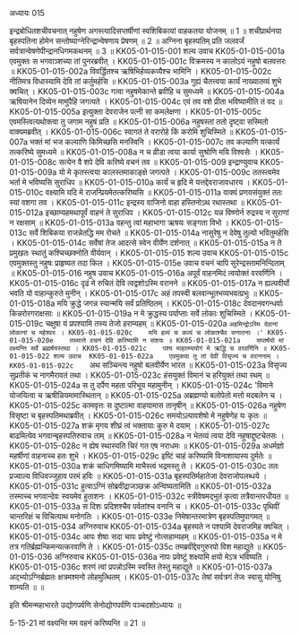 अध्यायः 015

इन्द्रबोधितशचीवचनात् नहुषेण अगस्त्यादिसप्तर्षीणां स्वशिबिकायां वाहकतया योजनम् ॥ 1 ॥ शचीप्रार्थनया बृहस्पतिना होमेन सन्तोष्याग्नेरिन्द्रान्वेषणाय प्रेषणम् ॥ 2 ॥ अग्निना बृहस्पतिम् प्रति जलवर्जं सर्वत्रान्वेषणेपीन्द्रानधिगमकथनम् ॥ 3 ॥
KK05-01-015-001	शल्य उवाच 
KK05-01-015-001a	एवमुक्तः स भगवाञ्शच्या तां पुनरब्रवीत् ।
KK05-01-015-001c	विक्रमस्य न कालोऽयं नहुषो बलवत्तरः ॥
KK05-01-015-002a	विवर्द्धितश्च ऋषिभिर्हव्यकव्यैश्च भामिनि ।
KK05-01-015-002c	नीतिमत्र विधास्यामि देवि तां कर्तुमर्हसि ॥
KK05-01-015-003a	गुह्यं चैतत्त्वया कार्यं नाख्यातव्यं शुभे क्वचित् ।
KK05-01-015-003c	गत्वा नहुषमेकान्ते ब्रवीहि च सुमध्यमे ॥
KK05-01-015-004a	ऋषियानेन दिव्येन मामुपैहि जगत्पते ।
KK05-01-015-004c	एवं तव वशे प्रीता भविष्यामीति तं वद ॥
KK05-01-015-005a	इत्युक्ता देवराजेन पत्नी सा कमलेक्षणा ।
KK05-01-015-005c	एवमस्त्वित्यथोक्त्वा तु जगाम नहुषं प्रति ॥
KK05-01-015-006a	नहुषस्तां ततो दृष्ट्वा सस्मितो वाक्यमब्रवीत् ।
KK05-01-015-006c	स्वागतं ते वरारोहे किं करोमि शुचिस्मिते ॥
KK05-01-015-007a	भक्तं मां भज कल्याणि किमिच्छसि मनस्विनि ।
KK05-01-015-007c	तव कल्याणि यत्कार्यं तत्करिष्ये सुमध्यमे ॥
KK05-01-015-008a	न च व्रीडा त्वया कार्या सुश्रोणि मयि विश्वसेः ।
KK05-01-015-008c	सत्येन वै शपे देवि करिष्ये वचनं तव ॥
KK05-01-015-009	इन्द्राण्युवाच 
KK05-01-015-009a	यो मे कृतस्त्वया कालस्तमाकाङ्क्षे जगत्पते ।
KK05-01-015-009c	ततस्त्वमेव भर्ता मे भविष्यसि सुराधिप ॥
KK05-01-015-010a	कार्यं च हृदि मे यत्तद्देवराजावधारय ।
KK05-01-015-010c	वक्ष्यामि यदि मे राजन्प्रियमेतत्करिष्यसि ॥
KK05-01-015-011a	वाक्यं प्रणयसंयुक्तं ततः स्यां वशगा तव ।
KK05-01-015-011c	इन्द्रस्य वाजिनो वाहा हस्तिनोऽथ रथास्तथा ॥
KK05-01-015-012a	इच्छाम्यहमथापूर्वं वाहनं ते सुराधिप ।
KK05-01-015-012c	यन्न विष्णोर्न रुद्रस्य न सुराणां न रक्षसाम् ॥
KK05-01-015-013a	वहन्तु त्वां महाभागा ऋषयः सङ्गता विभो ।
KK05-01-015-013c	सर्वे शिबिकया राजन्नेतद्धि मम रोचते ॥
KK05-01-015-014a	नासुरेषु न देवेषु तुल्यो भवितुमर्हसि ।
KK05-01-015-014c	सर्वेषां तेज आदत्से स्वेन वीर्येण दर्शनात् ॥
KK05-01-015-015a	न ते प्रमुखतः स्थातुं कश्चिच्छक्नोति वीर्यवान् ।
KK05-01-015-015	शल्य उवाच 
KK05-01-015-015c	एवमुक्तस्तु नहुषः प्राहृष्यत तदा किल ।
KK05-01-015-015e	उवाच वचनं चापि सुरेन्द्रस्तामनिन्दिताम् ॥
KK05-01-015-016	नहुष उवाच 
KK05-01-015-016a	अपूर्वं वाहनमिदं त्वयोक्तं वरवर्णिनि ।
KK05-01-015-016c	दृढं मे रुचितं देवि त्वद्वशोऽस्मि वरानने ॥
KK05-01-015-017a	न ह्यल्पवीर्यो भवति यो वाहान्कुरुते मुनीन् ।
KK05-01-015-017c	अहं तपस्वी बलवान्भूतभव्यभवत्प्रभुः ॥
KK05-01-015-018a	मयि क्रुद्धे जगन्न स्यान्मयि सर्वं प्रतिष्ठितम् ।
KK05-01-015-018c	देवदानवगन्धर्वाः किन्नरोरगराक्षसाः ॥
KK05-01-015-019a	न मे क्रुद्धस्य पर्याप्ताः सर्वे लोकाः शुचिस्मिते ।
KK05-01-015-019c	चक्षुषा यं प्रपश्यामि तस्य तेजो हराम्यहम् ॥
KK05-01-015-020a	`अहमिन्द्रोऽस्मि देवानां लोकानां च महेश्वरः ।
KK05-01-015-020c	मयि हव्यं च कव्यं च लोकाश्चैव सनातनाः ।'
KK05-01-015-020e	तस्मात्ते वचनं देवि करिष्यामि न संशयः ॥
KK05-01-015-021a	सप्तर्षयो मां वक्ष्यन्ति सर्वे ब्रह्मर्षयस्तथा ।
KK05-01-015-021c	पश्य माहात्म्ययोगं मे ऋद्धिं च वरवर्णिनि ॥
KK05-01-015-022	शल्य उवाच 
KK05-01-015-022a	एवमुक्त्वा तु तां देवीं विसृज्य च वराननाम् ।
KK05-01-015-022c	`अथ सञ्चिन्त्य नहुषो बलवीर्येण भारत ॥
KK05-01-015-023a	विसृज्य सुप्रतीकं च नागमैरावतं तथा ।
KK05-01-015-023c	हंसयुक्तं विमानं च हरियुक्तं तथा रथम् ॥
KK05-01-015-024a	स तु दर्पेण महता परिभूय महामुनीन् ।
KK05-01-015-024c	'विमाने योजयित्वा च ऋषीन्नियमामास्थितान् ॥
KK05-01-015-025a	अब्रह्मण्यो बलोपेतो मत्तो मदबलेन च ।
KK05-01-015-025c	कामवृत्तः स दुष्टात्मा वाहयामास तानृषीन् ॥
KK05-01-015-026a	नहुषेण विसृष्टा च बृहस्पतिमथाब्रवीत् ।
KK05-01-015-026c	समयोऽल्पावशेषो मे नहुषेणेह यः कृतः ॥
KK05-01-015-027a	शक्रं मृगय शीघ्रं त्वं भक्तायाः कुरु मे दयाम् ।
KK05-01-015-027c	बाढमित्येव भगवान्बृहस्पतिरुवाच ताम् ॥
KK05-01-015-028a	न भेतव्यं त्वया देवि नहुषाद्दुष्टचेतसः ।
KK05-01-015-028c	न ह्येष स्थास्यति चिरं गत एष नराधमः ॥
KK05-01-015-029a	अधर्मज्ञो महर्षीणां वाहनाच्च हतः शुभे ।
KK05-01-015-029c	इष्टिं चाहं करिष्यामि विनाशायास्य दुर्मतेः ॥
KK05-01-015-030a	शक्रं चाधिगमिष्यामि माभैस्त्वं भद्रमस्तु ते ।
KK05-01-015-030c	ततः प्रज्वाल्य विधिवज्जुहाव परमं हविः ॥
KK05-01-015-031a	बृहस्पतिर्महातेजा देवराजोपलब्धये ।
KK05-01-015-031c	हुत्वाऽग्निं सोब्रवीद्राजञ्छक्र अन्विष्यतामिति ॥
KK05-01-015-032a	तस्माच्च भगवान्देवः स्वयमेव हुताशनः ।
KK05-01-015-032c	स्त्रीवेषमद्भुतं कृत्वा तत्रैवान्तरधीयत ॥
KK05-01-015-033a	स दिशः प्रदिशश्चैव पर्वतांश्च वनानि च ।
KK05-01-015-033c	पृथिवीं चान्तरिक्षं च विचित्याथ मनोगतिः ।
KK05-01-015-033e	निमेषान्तरमात्रेण बृहस्पतिमुपागमत् ॥
KK05-01-015-034	अग्निरुवाच 
KK05-01-015-034a	बृहस्पते न पश्यामि देवराजमिह क्वचित् ।
KK05-01-015-034c	आपः शेषाः सदा चापः प्रवेष्टुं नोत्सहाम्यहम् ॥
KK05-01-015-035a	न मे तत्र गतिर्ब्रह्मन्किमन्यत्करवाणि ते ।
KK05-01-015-035c	तमब्रवीद्देवगुरुरपो विश महाद्युते ॥
KK05-01-015-036	अग्निरुवाच 
KK05-01-015-036a	नापः प्रवेष्टुं शक्ष्यामि क्षयो मेऽत्र भविष्यति ।
KK05-01-015-036c	शरणं त्वां प्रपन्नोऽस्मि स्वस्ति तेस्तु महाद्युते ॥
KK05-01-015-037a	अद्भ्योऽग्निर्ब्रह्मतः क्षत्रमश्मनो लोहमुत्थितम् ।
KK05-01-015-037c	तेषां सर्वत्रगं तेजः स्वासु योनिषु शाम्यति ॥ ॥

इति श्रीमन्महाभारते उद्योगपर्वणि सेनोद्योगपर्वणि पञ्चदशोऽध्यायः ॥

5-15-21 मां वक्ष्यन्ति मम वहनं करिष्यन्ति ॥ 21 ॥
